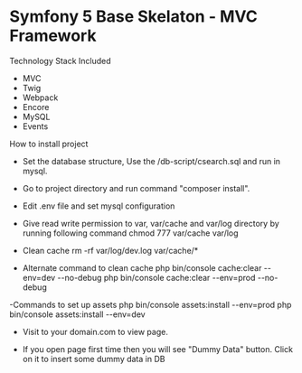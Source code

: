 # Symfony 5 Base Skelaton - MVC Framework

Technology Stack Included
 - MVC 
 - Twig
 - Webpack
 - Encore
 - MySQL
 - Events

How to install project

- Set the database structure, Use the 
  /db-script/csearch.sql and run in mysql.

- Go to project directory and run command "composer install". 

- Edit .env file and set mysql configuration 

- Give read write permission to var, var/cache and var/log directory by running following command
chmod 777 var/cache var/log

- Clean cache 
rm -rf var/log/dev.log var/cache/*

- Alternate command to clean cache
php bin/console cache:clear --env=dev --no-debug
php bin/console cache:clear --env=prod --no-debug

-Commands to set up assets
php bin/console assets:install --env=prod
php bin/console assets:install --env=dev

- Visit to your domain.com to view page.

- If you open page first time then you will see "Dummy Data" button. Click on it to insert some dummy data in DB
